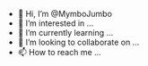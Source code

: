 - 👋 Hi, I’m @MymboJumbo
- 👀 I’m interested in ...
- 🌱 I’m currently learning ...
- 💞️ I’m looking to collaborate on ...
- 📫 How to reach me ...

<!---
MymboJumbo/MymboJumbo is a ✨ special ✨ repository because its `README.md` (this file) appears on your GitHub profile.
You can click the Preview link to take a look at your changes.
--->
